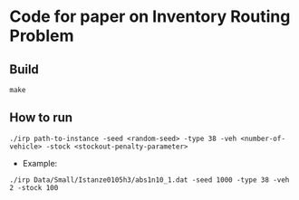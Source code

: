 # Code for paper on Inventory Routing Problem


## Build
```
make
```
## How to run
```
./irp path-to-instance -seed <random-seed> -type 38 -veh <number-of-vehicle> -stock <stockout-penalty-parameter> 
```

- Example:
```
./irp Data/Small/Istanze0105h3/abs1n10_1.dat -seed 1000 -type 38 -veh 2 -stock 100
```
